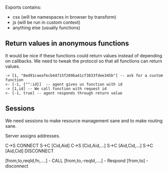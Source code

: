 Exports contains:

 - css (will be namespaces in browser by transform)
 - js (will be run in custom context)
 - anything else (usually functions)

## Return values in anonymous functions

It would be nice if these functions could return values instead of depending on
callbacks.  We need to tweak the protocol so that all functions can return
values.

```
-> [1, "8ed91caeafecb44715f269ba41cf3833fdee345b"] -- ask for a custom function
<- [-1, {"":id}]  -- agent gives us function with id
-> [1,id] -- We call function with request id
<- [-1, true] -- agent responds through return value
```

## Sessions

We need sessions to make resource management sane and to make routing sane.

Server assigns addresses.

C->S CONNECT
S->C [Cid,Aid]
C->S [Cid,Aid,...]
S->C [Aid,Cid,...]
S->C [Aid,Cid] DISCONNECT

[from,to,reqId,fn,....] - CALL
[from,to,-reqId,....] - Respond
[from,to] - disconnect
